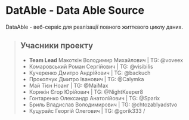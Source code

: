 # DatAble - Data Able Source

DataAble - веб-сервіс для реалізації повного життєвого циклу даних.

>## Учасники проекту
> - **Team Lead** Макоткін Володимир Михайлович | TG: @voveex
> - Комаровський Роман Сергійович | TG: @visibiIis
> - Кучеренко Дмитро Андрійович | TG: @backuch
> - Прокопчук Дмитро Іванович | TG: @Calymka
> - Май Тієн Ноанг | TG: @MaiMax
> - Корякін Єгор Юрійович | TG: @NightKeeper8
> - Гонтаренко Олександр Анатолійович | TG: @Sparix
> - Бриль Владислав Володимирович | TG: @chtozablyadstvo
> - Куцурайс Георгій Олегович | TG: @gorik333 /
